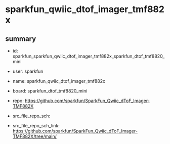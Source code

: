 # sparkfun_qwiic_dtof_imager_tmf882x
 
## summary 
* id: sparkfun_sparkfun_qwiic_dtof_imager_tmf882x_sparkfun_dtof_tmf8820_mini
* user: sparkfun
* name: sparkfun_qwiic_dtof_imager_tmf882x
* board: sparkfun_dtof_tmf8820_mini
* repo: https://github.com/sparkfun/SparkFun_Qwiic_dToF_Imager-TMF882X



* src_file_repo_sch: 
* src_file_repo_sch_link: https://github.com/sparkfun/SparkFun_Qwiic_dToF_Imager-TMF882X/tree/main/




